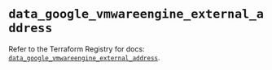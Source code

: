 # `data_google_vmwareengine_external_address`

Refer to the Terraform Registry for docs: [`data_google_vmwareengine_external_address`](https://registry.terraform.io/providers/hashicorp/google-beta/6.29.0/docs/data-sources/google_vmwareengine_external_address).
